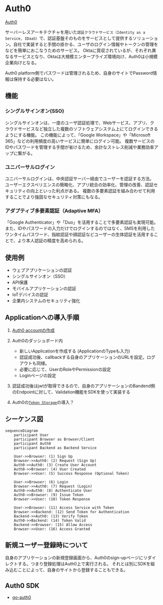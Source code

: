 # Auth0

[Auth0](https://auth0.com/jp)

サーバーレスアーキテクチャを用いた`認証クラウドサービス（Identity as a Service, IDaaS）`で、認証基盤そのものをサービスとして提供するソリューション。自社で実装すると手間の掛かる、ユーザのログイン情報やトークンの管理をなどを簡単におこなうためのサービス。
Oktaに買収されているが、それぞれ異なるサービスとなり、Oktaは大規模エンタープライズ環境向け、Auth0は小規模企業向けとなる。

Auth0 platform側でパスワードは管理されるため、自身のサイトでPassword情報は保持する必要はない。

## 機能

### シングルサインオン(SSO)

シングルサインオンは、一度のユーザ認証処理で、Webサービス、アプリ、クラウドサービスなど独立した複数のソフトウェアシステム上にてログインできるようにする機能。
この機能によって、「Google Workspace」や「Microsoft 365」などの利用頻度の高いサービスに簡単にログイン可能。
複数サービスのIDやパスワードを管理する手間が省けるため、余計なストレス削減や業務効率アップに繋がる。

### ユニバーサルログイン

ユニバーサルログインは、中央認証サーバー経由でユーザーを認証する方法。
ユーザーエクスペリエンスの簡略化、アプリ統合の効率化、管理の改善、認証セキュリティの向上といった利点がある。
複数の多要素認証を組み合わせて利用することでより強固なセキュリティ対策にもなる。

### アダプティブ多要素認証（Adaptive MFA）

「Google Authenticator」や「Duo」を活用することで多要素認証も実現可能。
また、IDやパスワードの入力だけでログインするのではなく、SMSを利用したワンタイムパスワード、指紋認証や顔認証などユーザーの生体認証を活用することで、より本人認証の精度を高められる。

## 使用例

- ウェブアプリケーションの認証
- シングルサインオン（SSO）
- API保護
- モバイルアプリケーションの認証
- IoTデバイスの認証
- 企業内システムのセキュリティ強化

## Applicationへの導入手順

1. [Auth0 accountの作成](https://auth0.com/)
2. Auth0のダッシュボード内

   - 新しいApplicationを作成する (ApplicationのTypeも入力)
   - 認証成功後、callbackする自身のアプリケーションのURLを設定。ログアウトも同様。
   - 必要に応じて、UserのRoleやPermissionの設定
   - Loginページの設定

3. 認証成功後はjwtが取得できるので、自身のアプリケーションのBandend側のEndpointに対して、Validation機能をSDKを使って実装する
4. Auth0の[`Token Storage`](https://auth0.com/docs/secure/security-guidance/data-security/token-storage)の導入？

## シーケンス図

```mermaid
sequenceDiagram
    participant User
    participant Browser as Browser/Client
    participant Auth0
    participant Backend as Backend Service

    User->>Browser: (1) Sign Up
    Browser->>Auth0: (2) Request (Sign Up)
    Auth0->>Auth0: (3) Create User Account
    Auth0->>Browser: (4) User Created
    Browser->>User: (5) Success Response (Optional Token)

    User->>Browser: (6) Login
    Browser->>Auth0: (7) Request (Login)
    Auth0->>Auth0: (8) Authenticate User
    Auth0->>Browser: (9) Issue Token
    Browser->>User: (10) Token Response

    User->>Browser: (11) Access Service with Token
    Browser->>Backend: (12) Send Token for Authentication
    Backend->>Auth0: (13) Verify Token
    Auth0->>Backend: (14) Token Valid
    Backend->>Browser: (15) Allow Access
    Browser->>User: (16) Access Granted
```

## 新規ユーザー登録時について

自身のアプリケーションの新規登録画面から、Auth0のsign-upページにリダイレクトする。つまり登録処理はAuth0上で実行される。
それとは別にSDKを組み込むことによって、自身のサイトから登録することもできる。

## Auth0 SDK

- [go-auth0](https://github.com/auth0/go-auth0)
